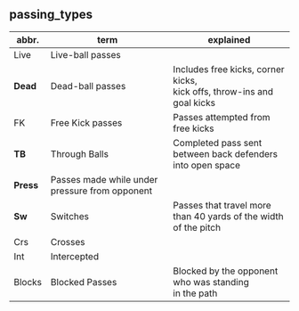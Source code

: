 ## passing_types

abbr.|term|explained
-----|----|---------
Live|Live-ball passes| 
**Dead**|Dead-ball passes| Includes free kicks, corner kicks, </br>kick offs, throw-ins and goal kicks
FK|Free Kick passes|Passes attempted from free kicks
**TB**|Through Balls|Completed pass sent between back defenders </br>into open space
**Press**|Passes made while under pressure from opponent
**Sw**|Switches|Passes that travel more than 40 yards of the width </br>of the pitch
Crs|Crosses| 
Int|Intercepted| 
Blocks|Blocked Passes|Blocked by the opponent who was standing </br>in the path
